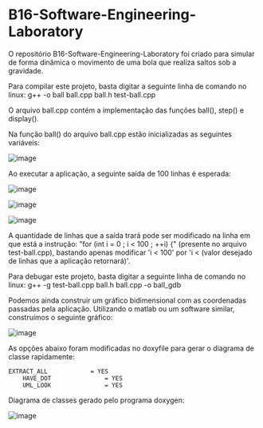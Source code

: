 # B16-Software-Engineering-Laboratory

O repositório B16-Software-Engineering-Laboratory foi criado para simular de forma dinâmica o movimento de uma bola que realiza saltos sob a gravidade.

Para compilar este projeto, basta digitar a seguinte linha de comando no linux: g++ -o ball	ball.cpp ball.h test-ball.cpp


O arquivo ball.cpp contém a implementação das funções ball(), step() e display().

Na função ball() do arquivo ball.cpp estão inicializadas as seguintes variáveis:

![image](https://cdn.pbrd.co/images/1u3KIeA8p.png)

Ao executar a aplicação, a seguinte saída de 100 linhas é esperada:

![image](https://cdn.pbrd.co/images/1uc1Wo0Hs.png)

![image](https://cdn.pbrd.co/images/1ucptjlh0.png)

![image](https://cdn.pbrd.co/images/1ucPjkWz4.png)

A quantidade de linhas que a saída trará pode ser modificado na linha em que está a instrução: "for (int i = 0 ; i < 100 ; ++i) {" (presente no arquivo test-ball.cpp), bastando apenas modificar 'i < 100' por 'i < (valor desejado de linhas que a aplicação retornará)'.

Para debugar este projeto, basta digitar a seguinte linha de comando no linux: g++ -g test-ball.cpp ball.h ball.cpp -o ball_gdb

Podemos ainda construir um gráfico bidimensional com as coordenadas passadas pela aplicação. Utilizando o matlab ou um software similar, construímos o seguinte gráfico:

![image](https://cdn.pbrd.co/images/1rGDJGUuj.png)


As opções abaixo foram modificadas no doxyfile para gerar o diagrama de classe rapidamente:

	EXTRACT_ALL            = YES
    	HAVE_DOT               = YES
    	UML_LOOK               = YES



Diagrama de classes gerado pelo programa doxygen:

![image](https://cdn.pbrd.co/images/ZqmbLh9X.png)





